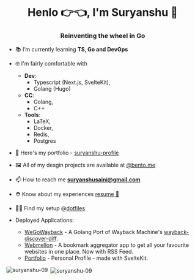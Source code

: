 <h1 align="center">Henlo 👉👈, I'm Suryanshu 🥸</h1>
<h3 align="center">Reinventing the wheel in Go</h3>

- 📚 I’m currently learning **TS, Go and DevOps**

- 🤓 I'm fairly comfortable with
  - **Dev**: 
     - Typescript (Next.js, SvelteKit),
     - Golang (Hugo)
   - **CC**:
     - Golang,
     - C++
   - **Tools**:
     - LaTeX,
     - Docker,
     - Redis,
     - Postgres
  

- 🔎 Here's my portfolio - [suryanshu-profile](https://find-suryanshu.vercel.app)

- 🖼️ All of my desgin projects are available at [@bento.me](https://bento.me/suryanshu)

- 📫 How to reach me **suryanshusaini@gmail.com**

- ⛑️ Know about my experiences [resume 🔗](https://find-suryanshu.vercel.app/assets/Suryanshu_Resume.pdf)

- 👩‍💻 Find my setup @[dotfiles](https://github.com/suryanshu-09/dotfiles)
- Deployed Applications:
  - [WeGoWayback](https://github.com/suryanshu-09/we-go-wayback) - A Golang Port of Wayback Machine's [wayback-discover-diff](https://github.com/internetarchive/wayback-discover-diff).
  - [Webmellon](https://webmellon.vercel.app/) - A bookmark aggregator app to get all your favourite websites in one place. Now with RSS Feed.
  - [Portfolio](https://find-suryanshu.vercel.app) - Personal Profile - made with SvelteKit.

<p><img align="left" src="https://github-readme-stats.vercel.app/api/top-langs?username=suryanshu-09&show_icons=true&locale=en&layout=compact" alt="suryanshu-09" /></p>

<p>&nbsp;<img align="center" src="https://github-readme-stats.vercel.app/api?username=suryanshu-09&show_icons=true&locale=en" alt="suryanshu-09" /></p>
